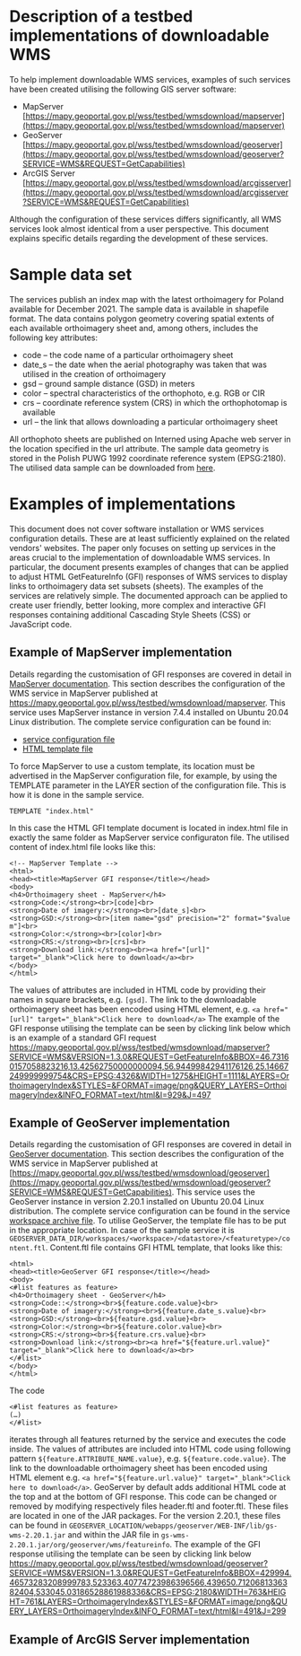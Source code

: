 # **Description of a testbed implementations of downloadable WMS**
To help implement downloadable WMS services, examples of such services have been created utilising the following GIS server software:
* MapServer [https://mapy.geoportal.gov.pl/wss/testbed/wmsdownload/mapserver](https://mapy.geoportal.gov.pl/wss/testbed/wmsdownload/mapserver)
* GeoServer [https://mapy.geoportal.gov.pl/wss/testbed/wmsdownload/geoserver](https://mapy.geoportal.gov.pl/wss/testbed/wmsdownload/geoserver?SERVICE=WMS&REQUEST=GetCapabilities)
* ArcGIS Server [https://mapy.geoportal.gov.pl/wss/testbed/wmsdownload/arcgisserver](https://mapy.geoportal.gov.pl/wss/testbed/wmsdownload/arcgisserver?SERVICE=WMS&REQUEST=GetCapabilities)

Although the configuration of these services differs significantly, all WMS services look almost identical from a user perspective.
This document explains specific details regarding the development of these services.

# Sample data set
The services publish an index map with the latest orthoimagery for Poland available for December 2021. The sample data is available in shapefile format. The data contains polygon geometry covering spatial extents of each available orthoimagery sheet and, among others, includes the following key attributes:
* code – the code name of a particular orthoimagery sheet
* date_s – the date when the aerial photography was taken that was utilised in the creation of orthoimagery
* gsd – ground sample distance (GSD) in meters
* color – spectral characteristics of the orthophoto, e.g. RGB or CIR
* crs – coordinate reference system (CRS) in which the orthophotomap is available
* url – the link that allows downloading a particular orthoimagery sheet

All orthophoto sheets are published on Interned using Apache web server in the location specified in the url attribute.
The sample data geometry is stored in the Polish PUWG 1992 coordinate reference system (EPSG:2180).
The utilised data sample can be downloaded from [here](resources/data/current_ortho.zip).

# Examples of implementations
This document does not cover software installation or WMS services configuration details. These are at least sufficiently explained on the related vendors' websites. The paper only focuses on setting up services in the areas crucial to the implementation of downloadable WMS services. In particular, the document presents examples of changes that can be applied to adjust HTML GetFeatureInfo (GFI) responses of WMS services to display links to orthoimagery data set subsets (sheets).
The examples of the services are relatively simple. The documented approach can be applied to create user friendly, better looking, more complex and interactive GFI responses containing additional Cascading Style Sheets (CSS) or JavaScript code.

## Example of MapServer implementation
Details regarding the customisation of GFI responses are covered in detail in [MapServer documentation](https://mapserver.org/mapfile/template.html).
This section describes the configuration of the WMS service in MapServer published at https://mapy.geoportal.gov.pl/wss/testbed/wmsdownload/mapserver. This service uses MapServer instance in version 7.4.4 installed on Ubuntu 20.04 Linux distribution. The complete service configuration can be found in:
* [service configuration file](resources/MapServer/indexortho.map)
* [HTML template file](resources/MapServer/index.html)

To force MapServer to use a custom template, its location must be advertised in the MapServer configuration file, for example, by using the TEMPLATE parameter in the LAYER section of the configuration file. This is how it is done in the sample service.
```
TEMPLATE "index.html"
```
In this case the HTML GFI template document is located in index.html file in exactly the same folder as MapServer service configuraton file. The utilised content of index.html file looks like this:
```
<!-- MapServer Template -->
<html>
<head><title>MapServer GFI response</title></head>
<body>
<h4>Orthoimagery sheet - MapServer</h4>
<strong>Code:</strong><br>[code]<br>
<strong>Date of imagery:</strong><br>[date_s]<br>
<strong>GSD:</strong><br>[item name="gsd" precision="2" format="$value m"]<br>
<strong>Color:</strong><br>[color]<br>
<strong>CRS:</strong><br>[crs]<br>
<strong>Download link:</strong><br><a href="[url]" target="_blank">Click here to download</a><br>
</body>
</html>
```
The values of attributes are included in HTML code by providing their names in square brackets, e.g. ```[gsd]```. The link to the downloadable orthoimagery sheet has been encoded using HTML <a> element, e.g. ```<a href="[url]" target="_blank">Click here to download</a>```
The example of the GFI response utilising the template can be seen by clicking link below which is an example of a standard GFI request
https://mapy.geoportal.gov.pl/wss/testbed/wmsdownload/mapserver?SERVICE=WMS&VERSION=1.3.0&REQUEST=GetFeatureInfo&BBOX=46.73160157058823216,13.42562750000000094,56.94499842941176126,25.14667249999999754&CRS=EPSG:4326&WIDTH=1275&HEIGHT=1111&LAYERS=OrthoimageryIndex&STYLES=&FORMAT=image/png&QUERY_LAYERS=OrthoimageryIndex&INFO_FORMAT=text/html&I=929&J=497 

## Example of GeoServer implementation
Details regarding the customisation of GFI responses are covered in detail in [GeoServer documentation](https://docs.geoserver.org/latest/en/user/tutorials/GetFeatureInfo/html.html).
This section describes the configuration of the WMS service in MapServer published at [https://mapy.geoportal.gov.pl/wss/testbed/wmsdownload/geoserver](https://mapy.geoportal.gov.pl/wss/testbed/wmsdownload/geoserver?SERVICE=WMS&REQUEST=GetCapabilities). This service uses the GeoServer instance in version 2.20.1 installed on Ubuntu 20.04 Linux distribution. The complete service configuration can be found in the service [workspace archive file](resources/GeoServer/testbed.zip).
To utilise GeoServer, the template file has to be put in the appropriate location. In case of the sample service it is
```GEOSERVER_DATA_DIR/workspaces/<workspace>/<datastore>/<featuretype>/content.ftl```. Content.ftl file contains GFI HTML template, that looks like this:
``` 
<html>
<head><title>GeoServer GFI response</title></head>
<body>
<#list features as feature>
<h4>Orthoimagery sheet - GeoServer</h4>
<strong>Code::</strong><br>${feature.code.value}<br>
<strong>Date of imagery:</strong><br>${feature.date_s.value}<br>
<strong>GSD:</strong><br>${feature.gsd.value}<br>
<strong>Color:</strong><br>${feature.color.value}<br>
<strong>CRS:</strong><br>${feature.crs.value}<br>
<strong>Download link:</strong><br><a href="${feature.url.value}" target="_blank">Click here to download</a><br>
</#list>
</body>
</html>
```
The code 
```
<#list features as feature>
(…)
</#list>
```
iterates through all features returned by the service and executes the code inside. The values of attributes are included into HTML code using following pattern ```${feature.ATTRIBUTE_NAME.value}```, e.g. ```${feature.code.value}```. The link to the downloadable orthoimagery sheet has been encoded using HTML <a> element e.g. ```<a href="${feature.url.value}" target="_blank">Click here to download</a>```.
 GeoServer by default adds additional HTML code at the top and at the bottom of GFI response. This code can be changed or removed by modifying respectively files header.ftl and footer.ftl. These files are located in one of the JAR packages. For the version 2.20.1, these files can be found in ```GEOSERVER_LOCATION/webapps/geoserver/WEB-INF/lib/gs-wms-2.20.1.jar``` and within the JAR file in ```gs-wms-2.20.1.jar/org/geoserver/wms/featureinfo```.
The example of the GFI response utilising the template can be seen by clicking link below
https://mapy.geoportal.gov.pl/wss/testbed/wmsdownload/geoserver?SERVICE=WMS&VERSION=1.3.0&REQUEST=GetFeatureInfo&BBOX=429994.46573283208999783,523363.40774723986396566,439650.7120681336382404,533045.03186528861988336&CRS=EPSG:2180&WIDTH=763&HEIGHT=761&LAYERS=OrthoimageryIndex&STYLES=&FORMAT=image/png&QUERY_LAYERS=OrthoimageryIndex&INFO_FORMAT=text/html&I=491&J=299

 ## Example of ArcGIS Server implementation
